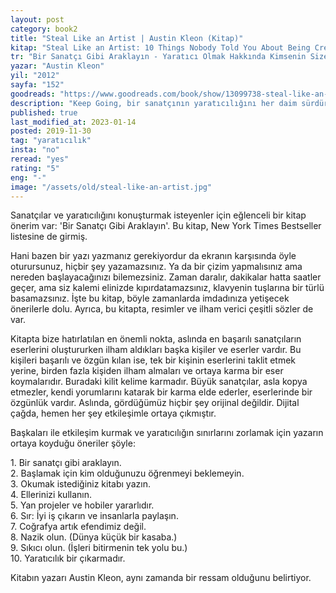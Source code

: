 ```yaml
---
layout: post  
category: book2  
title: "Steal Like an Artist | Austin Kleon (Kitap)"  
kitap: "Steal Like an Artist: 10 Things Nobody Told You About Being Creative"  
tr: "Bir Sanatçı Gibi Araklayın - Yaratıcı Olmak Hakkında Kimsenin Size Söylemediği 10 Şey"  
yazar: "Austin Kleon"  
yil: "2012"  
sayfa: "152"  
goodreads: "https://www.goodreads.com/book/show/13099738-steal-like-an-artist"
description: "Keep Going, bir sanatçının yaratıcılığını her daim sürdürerek üretkenliğe devam edebilmesinin on farklı yolu paylaşıyor."
published: true
last_modified_at: 2023-01-14
posted: 2019-11-30
tag: "yaratıcılık"
insta: "no"
reread: "yes"
rating: "5"
eng: "-"
image: "/assets/old/steal-like-an-artist.jpg"
---
```


Sanatçılar ve yaratıcılığını konuşturmak isteyenler için eğlenceli bir kitap önerim var: 'Bir Sanatçı Gibi Araklayın'. Bu kitap, New York Times Bestseller listesine de girmiş.  
  
Hani bazen bir yazı yazmanız gerekiyordur da ekranın karşısında öyle oturursunuz, hiçbir şey yazamazsınız. Ya da bir çizim yapmalısınız ama nereden başlayacağınızı bilemezsiniz. Zaman daralır, dakikalar hatta saatler geçer, ama siz kalemi elinizde kıpırdatamazsınız, klavyenin tuşlarına bir türlü basamazsınız. İşte bu kitap, böyle zamanlarda imdadınıza yetişecek önerilerle dolu. Ayrıca, bu kitapta, resimler ve ilham verici çeşitli sözler de var.  
  
Kitapta bize hatırlatılan en önemli nokta, aslında en başarılı sanatçıların eserlerini oluştururken ilham aldıkları başka kişiler ve eserler vardır. Bu kişileri başarılı ve özgün kılan ise, tek bir kişinin eserlerini taklit etmek yerine, birden fazla kişiden ilham almaları ve ortaya karma bir eser koymalarıdır. Buradaki kilit kelime karmadır. Büyük sanatçılar, asla kopya etmezler, kendi yorumlarını katarak bir karma elde ederler, eserlerinde bir özgünlük vardır. Aslında, gördüğümüz hiçbir şey orijinal değildir. Dijital çağda, hemen her şey etkileşimle ortaya çıkmıştır.  
  
Başkaları ile etkileşim kurmak ve yaratıcılığın sınırlarını zorlamak için yazarın ortaya koyduğu öneriler şöyle:  
  
1\. Bir sanatçı gibi araklayın.  
2\. Başlamak için kim olduğunuzu öğrenmeyi beklemeyin.  
3\. Okumak istediğiniz kitabı yazın.  
4\. Ellerinizi kullanın.  
5\. Yan projeler ve hobiler yararlıdır.  
6\. Sır: İyi iş çıkarın ve insanlarla paylaşın.  
7\. Coğrafya artık efendimiz değil.  
8\. Nazik olun. (Dünya küçük bir kasaba.)  
9\. Sıkıcı olun. (İşleri bitirmenin tek yolu bu.)  
10\. Yaratıcılık bir çıkarmadır.  
  
Kitabın yazarı Austin Kleon, aynı zamanda bir ressam olduğunu belirtiyor.  
  
  
  
